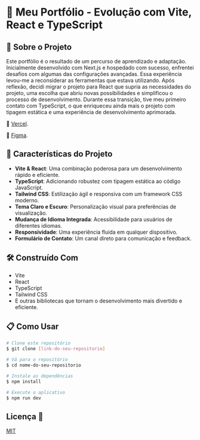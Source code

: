 # 🚀 Meu Portfólio - Evolução com Vite, React e TypeScript

## 📖 Sobre o Projeto

Este portfólio é o resultado de um percurso de aprendizado e adaptação. Inicialmente desenvolvido com Next.js e hospedado com sucesso, enfrentei desafios com algumas das configurações avançadas. Essa experiência levou-me a reconsiderar as ferramentas que estava utilizando. Após reflexão, decidi migrar o projeto para React que supria as necessidades do projeto, uma escolha que abriu novas possibilidades e simplificou o processo de desenvolvimento. Durante essa transição, tive meu primeiro contato com TypeScript, o que enriqueceu ainda mais o projeto com tipagem estática e uma experiência de desenvolvimento aprimorada.

🔗 [Vercel](https://portifolio-react-js-gamma.vercel.app/).

🔗 [Figma]([https://exemplo.com/](https://www.figma.com/file/sLn0T4RIE5dVuLbzv19F5W/Portifolio?type=design&node-id=0%3A1&mode=design&t=q7mqpOo1lB0wslJn-1)).

## 🌟 Características do Projeto

- **Vite & React**: Uma combinação poderosa para um desenvolvimento rápido e eficiente.
- **TypeScript**: Adicionando robustez com tipagem estática ao código JavaScript.
- **Tailwind CSS**: Estilização ágil e responsiva com um framework CSS moderno.
- **Tema Claro e Escuro**: Personalização visual para preferências de visualização.
- **Mudança de Idioma Integrada**: Acessibilidade para usuários de diferentes idiomas.
- **Responsividade**: Uma experiência fluida em qualquer dispositivo.
- **Formulário de Contato**: Um canal direto para comunicação e feedback.

## 🛠️ Construído Com

- Vite
- React
- TypeScript
- Tailwind CSS
- E outras bibliotecas que tornam o desenvolvimento mais divertido e eficiente.

## 📋 Como Usar

```bash
# Clone este repositório
$ git clone [link-do-seu-repositorio]

# Vá para o repositório
$ cd nome-do-seu-repositorio

# Instale as dependências
$ npm install

# Execute o aplicativo
$ npm run dev
```
## Licença 📝

[MIT](https://choosealicense.com/licenses/mit/)
